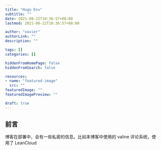```yaml
---
title: "Hugo Env"
subtitle: ""
date: 2021-08-22T10:36:57+08:00
lastmod: 2021-08-22T10:36:57+08:00

author: "xavier"
authorLink: ""
description: ""

tags: []
categories: []

hiddenFromHomePage: false
hiddenFromSearch: false

resources:
- name: "featured-image"
  src: ""
featuredImage: ""
featuredImagePreview: ""

draft: true
---
```


<!--more-->

## 前言

博客在部署中，会有一些私密的信息。比如本博客中使用的 valine 评论系统，使用了 LeanCloud
